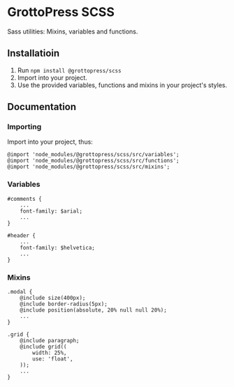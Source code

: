 # GrottoPress SCSS

Sass utilities: Mixins, variables and functions.

## Installatioin

1. Run `npm install @grottopress/scss`
1. Import into your project.
1. Use the provided variables, functions and mixins in your project's styles.

## Documentation

### Importing

Import into your project, thus:

    @import 'node_modules/@grottopress/scss/src/variables';
    @import 'node_modules/@grottopress/scss/src/functions';
    @import 'node_modules/@grottopress/scss/src/mixins';

### Variables

    #comments {
        ...
        font-family: $arial;
        ...
    }

    #header {
        ...
        font-family: $helvetica;
        ...
    }

### Mixins

    .modal {
        @include size(400px);
        @include border-radius(5px);
        @include position(absolute, 20% null null 20%);
        ...
    }

    .grid {
        @include paragraph;
        @include grid((
            width: 25%,
            use: 'float',
        ));
        ...
    }
